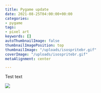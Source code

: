 ```yaml
---
title: Pygame update
date: 2021-08-25T04:00:00+00:00
categories:
- pygame
tags:
- pixel art
keywords: []
autoThumbnailImage: false
thumbnailImagePosition: top
thumbnailImage: "/uploads/isospritebr.gif"
coverImage: "/uploads/isospritebr.gif"
metaAlignment: center

---
```

Test text

![](/uploads/isospritebr.png)